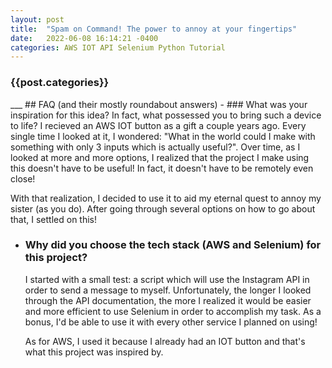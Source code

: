 ```yaml
---
layout: post
title:  "Spam on Command! The power to annoy at your fingertips"
date:   2022-06-08 16:14:21 -0400
categories: AWS IOT API Selenium Python Tutorial
---
```

<h3>{{post.categories}}</h3>
___
## FAQ (and their mostly roundabout answers)
- ### What was your inspiration for this idea? In fact, what possessed you to bring such a device to life?
  I recieved an AWS IOT button as a gift a couple years ago. Every single time I looked at it, I wondered: "What in the world could I make with something with only 3 inputs which is actually useful?". Over time, as I looked at more and more options, I realized that the project I make using this doesn't have to be useful! In fact, it doesn't have to be remotely even close! 

  With that realization, I decided to use it to aid my eternal quest to annoy my sister (as you do). After going through several options on how to go about that, I settled on this!
- ### Why did you choose the tech stack (AWS and Selenium) for this project?
  I started with a small test: a script which will use the Instagram API in order to send a message to myself. Unfortunately, the longer I looked through the API documentation, the more I realized it would be easier and more efficient to use Selenium in order to accomplish my task. As a bonus, I'd be able to use it with every other service I planned on using!

  As for AWS, I used it because I already had an IOT button and that's what this project was inspired by.
  